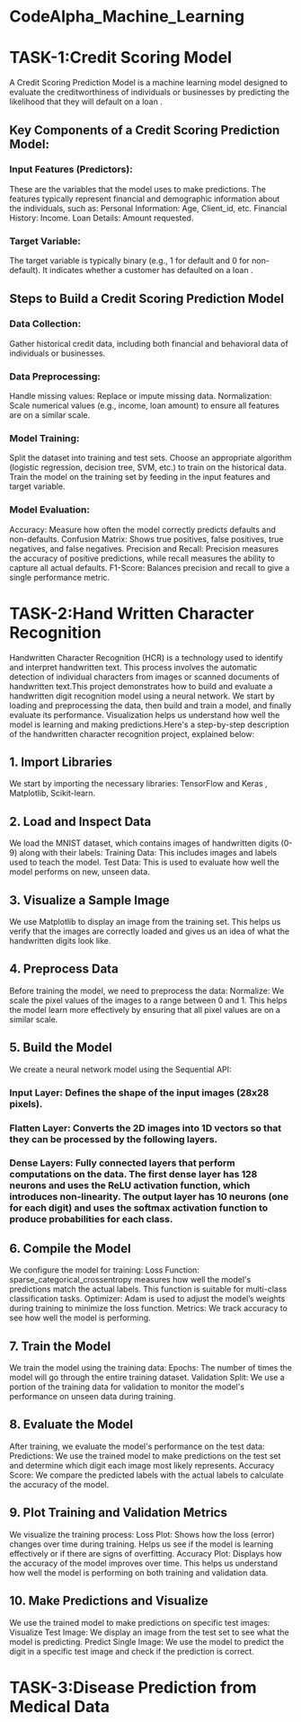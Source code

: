 # CodeAlpha_Machine_Learning
# TASK-1:Credit Scoring Model
A Credit Scoring Prediction Model is a machine learning model designed to evaluate the creditworthiness of individuals or businesses by predicting the likelihood that they will default on a loan .
## Key Components of a Credit Scoring Prediction Model:
### Input Features (Predictors): 
These are the variables that the model uses to make predictions. The features typically represent financial and demographic information about the individuals, such as:
Personal Information: Age, Client_id, etc.
Financial History: Income.
Loan Details: Amount requested.
### Target Variable:
The target variable is typically binary (e.g., 1 for default and 0 for non-default). It indicates whether a customer has defaulted on a loan .
## Steps to Build a Credit Scoring Prediction Model
### Data Collection:
Gather historical credit data, including both financial and behavioral data of individuals or businesses.
### Data Preprocessing:
Handle missing values: Replace or impute missing data.
Normalization: Scale numerical values (e.g., income, loan amount) to ensure all features are on a similar scale.
### Model Training:
Split the dataset into training and test sets.
Choose an appropriate algorithm (logistic regression, decision tree, SVM, etc.) to train on the historical data.
Train the model on the training set by feeding in the input features and target variable.
### Model Evaluation:
Accuracy: Measure how often the model correctly predicts defaults and non-defaults.
Confusion Matrix: Shows true positives, false positives, true negatives, and false negatives.
Precision and Recall: Precision measures the accuracy of positive predictions, while recall measures the ability to capture all actual defaults.
F1-Score: Balances precision and recall to give a single performance metric.

# TASK-2:Hand Written Character Recognition
Handwritten Character Recognition (HCR) is a technology used to identify and interpret handwritten text. This process involves the automatic detection of individual characters from images or scanned documents of handwritten text.This project demonstrates how to build and evaluate a handwritten digit recognition model using a neural network. We start by loading and preprocessing the data, then build and train a model, and finally evaluate its performance. Visualization helps us understand how well the model is learning and making predictions.Here's a step-by-step description of the handwritten character recognition project, explained below:
## 1. Import Libraries
We start by importing the necessary libraries: TensorFlow and Keras , Matplotlib, Scikit-learn.
## 2. Load and Inspect Data
We load the MNIST dataset, which contains images of handwritten digits (0-9) along with their labels:
Training Data: This includes images and labels used to teach the model.
Test Data: This is used to evaluate how well the model performs on new, unseen data.
## 3. Visualize a Sample Image
We use Matplotlib to display an image from the training set. This helps us verify that the images are correctly loaded and gives us an idea of what the handwritten digits look like.
## 4. Preprocess Data
Before training the model, we need to preprocess the data:
Normalize: We scale the pixel values of the images to a range between 0 and 1. This helps the model learn more effectively by ensuring that all pixel values are on a similar scale.
## 5. Build the Model
We create a neural network model using the Sequential API:
### Input Layer: Defines the shape of the input images (28x28 pixels).
### Flatten Layer: Converts the 2D images into 1D vectors so that they can be processed by the following layers.
### Dense Layers: Fully connected layers that perform computations on the data. The first dense layer has 128 neurons and uses the ReLU activation function, which introduces non-linearity. The output layer has 10 neurons (one for each digit) and uses the softmax activation function to produce probabilities for each class.
## 6. Compile the Model
We configure the model for training:
Loss Function: sparse_categorical_crossentropy measures how well the model's predictions match the actual labels. This function is suitable for multi-class classification tasks.
Optimizer: Adam is used to adjust the model’s weights during training to minimize the loss function.
Metrics: We track accuracy to see how well the model is performing.
## 7. Train the Model
We train the model using the training data:
Epochs: The number of times the model will go through the entire training dataset.
Validation Split: We use a portion of the training data for validation to monitor the model's performance on unseen data during training.
## 8. Evaluate the Model
After training, we evaluate the model's performance on the test data:
Predictions: We use the trained model to make predictions on the test set and determine which digit each image most likely represents.
Accuracy Score: We compare the predicted labels with the actual labels to calculate the accuracy of the model.
## 9. Plot Training and Validation Metrics
We visualize the training process:
Loss Plot: Shows how the loss (error) changes over time during training. Helps us see if the model is learning effectively or if there are signs of overfitting.
Accuracy Plot: Displays how the accuracy of the model improves over time. This helps us understand how well the model is performing on both training and validation data.
## 10. Make Predictions and Visualize
We use the trained model to make predictions on specific test images:
Visualize Test Image: We display an image from the test set to see what the model is predicting.
Predict Single Image: We use the model to predict the digit in a specific test image and check if the prediction is correct.

# TASK-3:Disease Prediction from Medical Data


